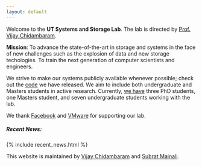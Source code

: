 ```yaml
---
layout: default
---
```


Welcome to the **UT Systems and Storage Lab**. The lab is directed by
[Prof. Vijay Chidambaram](http://www.cs.utexas.edu/~vijay/).

**Mission**: To advance the state-of-the-art in storage and systems in
  the face of new challenges such as the explosion of data and new
  storage techologies. To train the next generation of computer
  scientists and engineers.

We strive to make our systems publicly available whenever possible;
check out the [code](https://utsaslab.github.io/code.html) we have
released. We aim to include both undergraduate and Masters students in
active research. Currently, [we
have](https://utsaslab.github.io/people.html) three PhD students, one
Masters student, and seven undergraduate students working with the
lab.

We thank [Facebook](https://research.fb.com/programs/) and
[VMware](https://labs.vmware.com/academic/academic-software) for
supporting our lab.

<div id='top-news-home'>
	<h5 class="text-info">Recent News:</h5>
	{% include recent_news.html %}
</div>

This website is maintained by [Vijay
Chidambaram](http://www.cs.utexas.edu/~vijay/) and [Subrat
Mainali](http://www.cs.utexas.edu/~sm63966/).